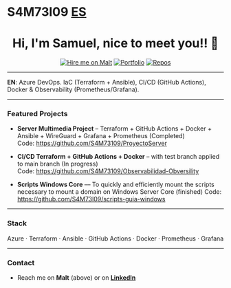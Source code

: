 # S4M73I09 [ES](README.md)

<h1 align="center">Hi, I'm Samuel, nice to meet you!! 👋</h1>

<p align="center">
  <a href="https://www.malt.es/profile/samueljesuscarcarenaz"><img alt="Hire me on Malt" src="https://img.shields.io/badge/Hire%20me%20on-Malt-red"></a>
  <a href="https://s4m73109.github.io/Azure-infra-portfolio/"><img alt="Portfolio" src="https://img.shields.io/badge/View%20Portfolio-Online-blue"></a>
  <a href="https://github.com/S4M73109?tab=repositories"><img alt="Repos" src="https://img.shields.io/badge/Repos-Explore-lightgrey"></a>
</p>

---

**EN**: Azure DevOps. IaC (Terraform + Ansible), CI/CD (GitHub Actions), Docker & Observability (Prometheus/Grafana).  

---

### Featured Projects

- **Server Multimedia Project** – Terraform + GitHub Actions + Docker + Ansible + WireGuard + Grafana + Prometheus (Completed)  
  Code: https://github.com/S4M73109/ProyectoServer  

- **CI/CD Terraform + GitHub Actions + Docker** – with test branch applied to main branch (In progress)  
  Code: https://github.com/S4M73109/Observabilidad-Obversility  

- **Scripts Windows Core** –– To quickly and efficiently mount the scripts necessary to mount a domain on Windows Server Core (finished)   Code: https://github.com/S4M73l09/scripts-guia-windows
---

### Stack
Azure · Terraform · Ansible · GitHub Actions · Docker · Prometheus · Grafana  

---

### Contact
- Reach me on **Malt** (above) or on **[LinkedIn](https://www.linkedin.com/in/samuellilobaby/)**  
